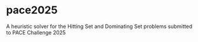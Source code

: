 # pace2025
A heuristic solver for the Hitting Set and Dominating Set problems submitted to PACE Challenge 2025
